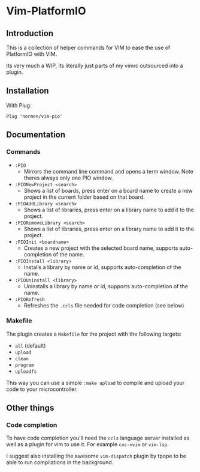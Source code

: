 # Vim-PlatformIO
## Introduction
This is a collection of helper commands for VIM to ease the use of PlatformIO with VIM.

Its very much a WIP, its literally just parts of my vimrc outsourced into a plugin.

## Installation
With Plug:
```
Plug 'normen/vim-pio'
```

## Documentation

### Commands
- `:PIO`
  - Mirrors the command line command and opens a term window. Note theres always only one PIO window.
- `:PIONewProject <search>`
  - Shows a list of boards, press enter on a board name to create a new project in the current folder based on that board.
- `:PIOAddLibrary <search>`
  - Shows a list of libraries, press enter on a library name to add it to the project.
- `:PIORemoveLibrary <search>`
  - Shows a list of libraries, press enter on a library name to add it to the project.
- `:PIOInit <boardname>`
  - Creates a new project with the selected board name, supports auto-completion of the name.
- `:PIOInstall <library>`
  - Installs a library by name or id, supports auto-completion of the name.
- `:PIOUninstall <library>`
  - Uninstalls a library by name or id, supports auto-completion of the name.
- `:PIORefresh`
  - Refreshes the `.ccls` file needed for code completion (see below)

### Makefile
The plugin creates a `Makefile` for the project with the following targets:
- `all` (default)
- `upload`
- `clean`
- `program`
- `uploadfs`

This way you can use a simple `:make upload` to compile and upload your code to your microcontroller.

## Other things
### Code completion
To have code completion you'll need the `ccls` language server installed as well as a plugin for vim to use it. For example `coc-nvim` or `vim-lsp`.

I suggest also installing the awesome `vim-dispatch` plugin by tpope to be able to run compilations in the background.
